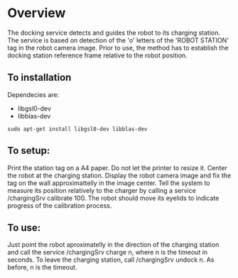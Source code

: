 # Overview

The docking service detects and guides the robot to its charging station.
The service is based on detection of the 'o' letters of the 'ROBOT STATION' tag in the robot camera image.
Prior to use, the method has to establish the docking station reference frame relative to the robot position.

## To installation
Dependecies are:
* libgsl0-dev
* libblas-dev

`sudo apt-get install libgsl0-dev libblas-dev` 

## To setup:

Print the station tag on a A4 paper. Do not let the printer to resize it.
Center the robot at the charging station.
Display the robot camera image and fix the tag on the wall approximattelly in the image center.
Tell the system to measure its position relatively to the charger by calling a service /chargingSrv calibrate 100.
The robot should move its eyelids to indicate progress of the calibration process.

## To use:

Just point the robot aproximatelly in the direction of the charging station and call the service /chargingSrv charge n, where n is the timeout in seconds.
To leave the charging station, call /chargingSrv undock n. As before, n is the timeout.
